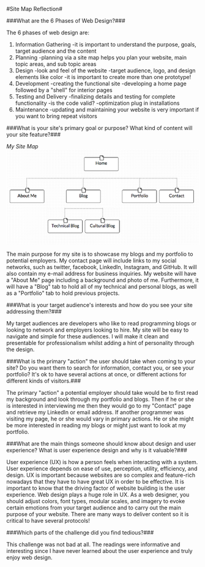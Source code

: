 #Site Map Reflection#

###What are the 6 Phases of Web Design?###

The 6 phases of web design are:
1. Information Gathering
    -it is important to understand the purpose, goals, target audience and the content
2. Planning
    -planning via a site map helps you plan your website, main topic areas, and sub topic areas
3. Design
    -look and feel of the website
    -target audience, logo, and design elements like color
    -it is important to create more than one prototype!
4. Development
    -creating the functional site
    -developing a home page followed by a "shell" for interior pages
5. Testing and Delivery
    -finalizing details and testing for complete functionality
    -is the code valid?
    -optimization plug in installations
6. Maintenance
    -updating and maintaining your website is very important if you want to bring repeat visitors


###What is your site's primary goal or purpose? What kind of content will your site feature?###

*My Site Map*
![Image of Blog Site Map](Blog-Site-Map.png)

The main purpose for my site is to showcase my blogs and my portfolio to potential employers. My contact page will include links to my social networks, such as twitter, facebook, LinkedIn, Instagram, and GitHub. It will also contain my e-mail address for business inquiries. My website will have a "About Me" page including a background and photo of me. Furthermore, it will have a "Blog" tab to hold all of my technical and personal blogs, as well as a "Portfolio" tab to hold previous projects.

###What is your target audience's interests and how do you see your site addressing them?###

My target audiences are developers who like to read programming blogs or looking to network and employers looking to hire. My site will be easy to navigate and simple for these audiences. I will make it clean and presentable for professionalism whilst adding a hint of personality through the design.


###What is the primary "action" the user should take when coming to your site? Do you want them to search for information, contact you, or see your portfolio? It's ok to have several actions at once, or different actions for different kinds of visitors.###

The primary "action" a potential employer should take would be to first read my background and look through my portfolio and blogs. Then if he or she is interested in interviewing me then they would go to my "Contact" page and retrieve my LinkedIn or email address. If another programmer was visiting my page, he or she would vary in primary actions. He or she might be more interested in reading my blogs or might just want to look at my portfolio.


###What are the main things someone should know about design and user experience? What is user experience design and why is it valuable?###

User experience (UX) is how a person feels when interacting with a system. User experience depends on ease of use, perception, utility, efficiency, and design. UX is important because websites are so complex and feature-rich nowadays that they have to have great UX in order to be effective. It is important to know that the driving factor of website building is the user experience. Web design plays a huge role in UX. As a web designer, you should adjust colors, font types, modular scales, and imagery to evoke certain emotions from your target audience and to carry out the main purpose of your website. There are many ways to deliver content so it is critical to have several protocols!

###Which parts of the challenge did you find tedious?###

This challenge was not bad at all. The readings were informative and interesting since I have never learned about the user experience and truly enjoy web design.



